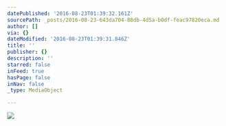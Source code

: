 ```yaml
---
datePublished: '2016-08-23T01:39:32.161Z'
sourcePath: _posts/2016-08-23-643da704-88db-4d5a-b0df-feac97820eca.md
author: []
via: {}
dateModified: '2016-08-23T01:39:31.846Z'
title: ''
publisher: {}
description: ''
starred: false
inFeed: true
hasPage: false
inNav: false
_type: MediaObject

---
```

![](https://the-grid-user-content.s3-us-west-2.amazonaws.com/adfe6495-3976-44e3-8401-85f093f4cb9b.jpg)